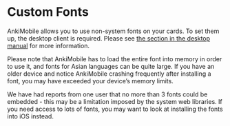 # Custom Fonts

AnkiMobile allows you to use non-system fonts on your cards. To set them
up, the desktop client is required. Please see [the section in the
desktop
manual](https://docs.ankiweb.net/templates/styling.html#installing-fonts) for
more information.

Please note that AnkiMobile has to load the entire font into memory in
order to use it, and fonts for Asian languages can be quite large. If
you have an older device and notice AnkiMobile crashing frequently after
installing a font, you may have exceeded your device’s memory limits.

We have had reports from one user that no more than 3 fonts could be
embedded - this may be a limitation imposed by the system web libraries.
If you need access to lots of fonts, you may want to look at installing
the fonts into iOS instead.
